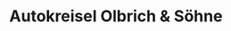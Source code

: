 ---
title: "Autokreisel Olbrich & Söhne"
url: /berlin/autokreisel-olbrich-und-soehne/
shop: Autohaus
---